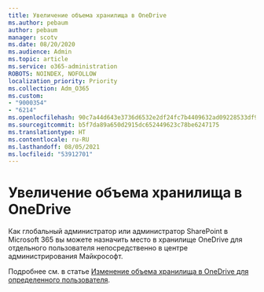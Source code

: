 ```yaml
---
title: Увеличение объема хранилища в OneDrive
ms.author: pebaum
author: pebaum
manager: scotv
ms.date: 08/20/2020
ms.audience: Admin
ms.topic: article
ms.service: o365-administration
ROBOTS: NOINDEX, NOFOLLOW
localization_priority: Priority
ms.collection: Adm_O365
ms.custom:
- "9000354"
- "6214"
ms.openlocfilehash: 90c7a44d643e3736d6532e2df24fc7b4409632ad09228533df920325a9d75331
ms.sourcegitcommit: b5f7da89a650d2915dc652449623c78be6247175
ms.translationtype: HT
ms.contentlocale: ru-RU
ms.lasthandoff: 08/05/2021
ms.locfileid: "53912701"
---
```

# <a name="increase-onedrive-storage"></a>Увеличение объема хранилища в OneDrive

Как глобальный администратор или администратор SharePoint в Microsoft 365 вы можете назначить место в хранилище OneDrive для отдельного пользователя непосредственно в центре администрирования Майкрософт.  

Подробнее см. в статье [Изменение объема хранилища в OneDrive для определенного пользователя](https://docs.microsoft.com/onedrive/change-user-storage).
